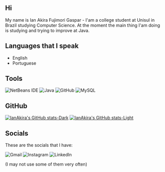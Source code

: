 ## Hi

My name is Ian Akira Fujimori Gaspar - I'am a college student at Unisul in Brazil studying Computer Science.  At the moment the main thing I'am doing is studying and trying to improve at Java.

## Languages that I speak

- English
- Portuguese

## Tools

![NetBeans IDE](https://img.shields.io/badge/NetBeansIDE-1B6AC6.svg?style=for-the-badge&logo=apache-netbeans-ide&logoColor=white) ![Java](https://img.shields.io/badge/java-%23ED8B00.svg?style=for-the-badge&logo=openjdk&logoColor=white) ![GitHub](https://img.shields.io/badge/github-%23121011.svg?style=for-the-badge&logo=github&logoColor=white) ![MySQL](https://img.shields.io/badge/mysql-4479A1.svg?style=for-the-badge&logo=mysql&logoColor=white)

## GitHub

[![IanAkira's GitHub stats-Dark](https://github-readme-stats.vercel.app/api?username=IanAkira&show_icons=true&theme=dark#gh-dark-mode-only)](https://github.com/IanAkira/github-readme-stats#gh-dark-mode-only)
[![IanAkira's GitHub stats-Light](https://github-readme-stats.vercel.app/api?username=IanAkira&show_icons=true&theme=default#gh-light-mode-only)](https://github.com/IanAkira/github-readme-stats#gh-light-mode-only)


## Socials

These are the socials that I have:

![Gmail](https://img.shields.io/badge/Gmail-D14836?style=for-the-badge&logo=gmail&logoColor=white) ![Instagram](https://img.shields.io/badge/Instagram-%23E4405F.svg?style=for-the-badge&logo=Instagram&logoColor=white) ![LinkedIn](https://img.shields.io/badge/linkedin-%230077B5.svg?style=for-the-badge&logo=linkedin&logoColor=white) 

(I may not use some of them very often)




